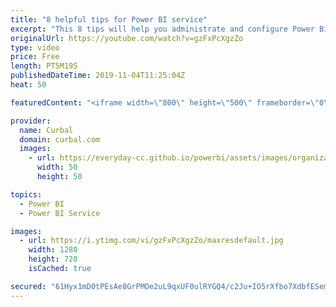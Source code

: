 ```yaml
---
title: "8 helpful tips for Power BI service"
excerpt: "This 8 tips will help you administrate and configure Power Bi service like a Pro. If you are not an admin, make sure you check it as some of the features are useful to you if they are configured :)  Here you can download all the pbix files: https://curbal.com/donwload-center  SUBSCRIBE to learn more"
originalUrl: https://youtube.com/watch?v=gzFxPcXgzZo
type: video
price: Free
length: PT5M19S
publishedDateTime: 2019-11-04T11:25:04Z
heat: 50

featuredContent: "<iframe width=\"800\" height=\"500\" frameborder=\"0\" src=\"https://www.youtube.com/embed/gzFxPcXgzZo\" allow=\"accelerometer; autoplay; encrypted-media; gyroscope; picture-in-picture\" allowfullscreen></iframe>"

provider:
  name: Curbal
  domain: curbal.com
  images:
    - url: https://everyday-cc.github.io/powerbi/assets/images/organizations/curbal.com-50x50.jpg
      width: 50
      height: 50

topics:
  - Power BI
  - Power BI Service

images:
  - url: https://i.ytimg.com/vi/gzFxPcXgzZo/maxresdefault.jpg
    width: 1280
    height: 720
    isCached: true

secured: "61Hyx1mD0tPEsAe8GrPMOe2uL9qxUF0ulRYGQ4/c2Ju+IO5rXfbo7XdbfESempiCGntUiaAcC0/5hFc4DEsMRMBO0cOlf/Ng2ABO3TlJA1lLhkNKnTpKfUBzrNbknQMJwNuB7wytTQxWeODGwz91BExd/JTu4Zhng4++jMzXwhbqn4bMa+sb5L6mR4D55zvZcWoJjNiTwK7J5yf2FJaJo4XZYcWFC5fdzwghc6GLnPJ6RNDzRtzErJx+tWuaubGL1yuihnzr5gyHvGwxhj7FqPKNA5Nb67BtPSJ6DrAcdBKBzKWytlKhQuIa8INWCSuQkukvAFdyD6mKGQDWZS1JUFSAHtDjS/xvA893iF/jlrIVnIxZmvAWENh2AjmDYw5MH3gaZGK/Lg+XLKP6pkfXTC/PtteNtPwPYogq9JBCxdo=;0dsQQpLDVwo8+KryfyIizA=="
---
```


